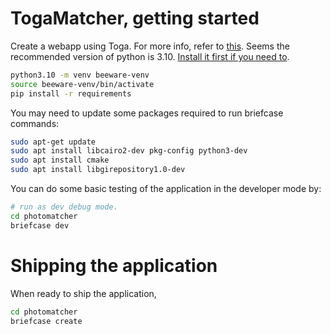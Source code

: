 # TogaMatcher, getting started

Create a webapp using Toga. For more info, refer to [this](https://docs.beeware.org/en/latest/tutorial/tutorial-0.html). Seems the recommended version of python is 3.10. [Install it first if you need to](https://gist.github.com/rutcreate/c0041e842f858ceb455b748809763ddb).

```bash
python3.10 -m venv beeware-venv
source beeware-venv/bin/activate
pip install -r requirements
```

You may need to update some packages required to run briefcase commands:

```bash
sudo apt-get update
sudo apt install libcairo2-dev pkg-config python3-dev
sudo apt install cmake
sudo apt install libgirepository1.0-dev
```

You can do some basic testing of the application in the developer mode by:

```bash
# run as dev debug mode.
cd photomatcher
briefcase dev
```

# Shipping the application

When ready to ship the application, 

```bash
cd photomatcher
briefcase create
```

